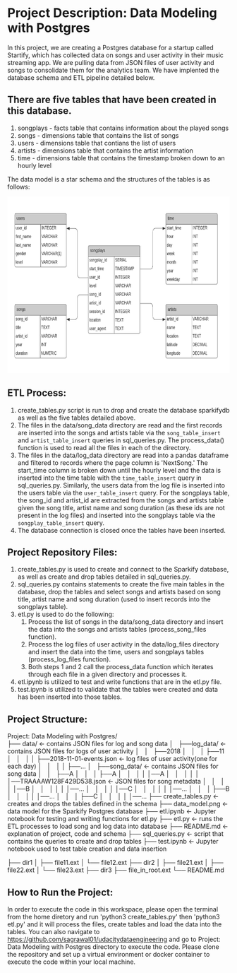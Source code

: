 # Project Description: Data Modeling with Postgres


In this project, we are creating a Postgres database for a startup called Startify, which has collected data on songs and user activity in their music streaming app. We are pulling data from JSON files of user activity and songs to consolidate them for the analytics team. We have implented the database schema and ETL pipeline detailed below.

## There are five tables that have been created in this database.

1. songplays - facts table that contains information about the played songs
2. songs - dimensions table that contains the list of songs
3. users - dimensions table that contians the list of users
4. artists - dimensions table that contains the artist information
5. time - dimensions table that contains the timestamp broken down to an hourly level

The data model is a star schema and the structures of the tables is as follows:

<p>
    <img src="data_model_postgres.png" width="600" height="400" />
</p>

## ETL Process:

1. create_tables.py script is run to drop and create the database sparkifydb as well as the five tables detailed above. 
2. The files in the data/song_data directory are read and the first records are inserted into the songs and artists table via the `song_table_insert` and `artist_table_insert` queries in sql_queries.py. The process_data() function is used to read all the files in each of the directory.
3. The files in the data/log_data directory are read into a pandas dataframe and filtered to records where the page column is 'NextSong.' The start_time column is broken down until the hourly level and the data is inserted into the time table with the `time_table_insert` query in sql_queries.py. Similarly, the users data from the log file is inserted into the users table via the `user_table_insert` query. For the songplays table, the song_id and artist_id are extracted from the songs and artists table given the song title, artist name and song duration (as these ids are not present in the log files) and inserted into the songplays table via the `songplay_table_insert` query.
4. The database connection is closed once the tables have been inserted.

## Project Repository Files: 

1. create_tables.py is used to create and connect to the Sparkify database, as well as create and drop tables detailed in sql_queries.py.
2. sql_queries.py contains statements to create the five main tables in the database, drop the tables and select songs and artists based on song title, artist name and song duration (used to insert records into the songplays table). 
3. etl.py is used to do the following: 
    1. Process the list of songs in the data/song_data directory and insert the data into the songs and artists tables (process_song_files function). 
    2. Process the log files of user activity in the data/log_files directory and insert the data into the time, users and songplays tables (process_log_files function).
    3. Both steps 1 and 2 call the process_data function which iterates through each file in a given directory and processes it.
4. etl.ipynb is utilized to test and write functions that are in the etl.py file.
5. test.ipynb is utilized to validate that the tables were created and data has been inserted into those tables.

## Project Structure:
Project: Data Modeling with Postgres/          
├── data/                                         <- contains JSON files for log and song data
│   ├──log_data/                                  <- contains JSON files for logs of user activity
│   │   ├──2018
│   │   │   ├──11
│   │   │   │   ├──2018-11-01-events.json         <- log files of user activity(one for each day)
│   │   │   │   ├──...
│   ├──song_data/                                 <- contains JSON files for song data
│   │   ├──A
│   │   │   ├──A
│   │   │   │   │──A
│   │   │   │   │   │──TRAAAAW128F429D538.json    <- JSON files for song metadata
│   │   │   │   │──B
│   │   │   │   │   │──...
│   │   │   │   │──C
│   │   │   │   │   │──...
│   │   │   ├──B
│   │   │   │   │──...
│   │   │   ├──C
│   │   │   │   │──...
├── create_tables.py                              <- creates and drops the tables defined in the schema
├── data_model.png                                <- data model for the Sparkify Postgres database
├── etl.ipynb                                     <- Jupyter notebook for testing and writing functions for etl.py
├── etl.py                                        <- runs the ETL processes to load song and log data into database
├── README.md                                     <- explanation of project, code and schema
├── sql_queries.py                                <- script that contains the queries to create and drop tables 
├── test.ipynb                                    <- Jupyter notebook used to test table creation and data insertion

├── dir1
│   ├── file11.ext
│   └── file12.ext
├── dir2
│   ├── file21.ext
│   ├── file22.ext
│   └── file23.ext
├── dir3
├── file_in_root.ext
└── README.md

## How to Run the Project: 

In order to execute the code in this workspace, please open the terminal from the home diretory and run 'python3 create_tables.py' then 'python3 etl.py' and it will process the files, create tables and load the data into the tables. You can also navigate to https://github.com/sagrawal01/udacitydataengineering and go to Project: Data Modeling with Postgres directory to execute the code. Please clone the repository and set up a virtual environment or docker container to execute the code within your local machine. 


